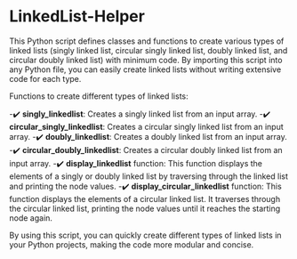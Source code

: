 # LinkedList-Helper

This Python script defines classes and functions to create various types of linked lists (singly linked list, circular singly linked list, doubly linked list, and circular doubly linked list) with minimum code. By importing this script into any Python file, you can easily create linked lists without writing extensive code for each type.

Functions to create different types of linked lists:
  
  -✔️ **singly_linkedlist**: Creates a singly linked list from an input array.
  -✔️ **circular_singly_linkedlist**: Creates a circular singly linked list from an input array.
  -✔️ **doubly_linkedlist**: Creates a doubly linked list from an input array.
  -✔️ **circular_doubly_linkedlist**: Creates a circular doubly linked list from an input array.
  -✔️ **display_linkedlist** function: This function displays the elements of a singly or doubly linked list by traversing through the linked list and printing the node values.
  -✔️ **display_circular_linkedlist** function: This function displays the elements of a circular linked list. It traverses through the circular linked list, printing the node values until it reaches the starting node again.

By using this script, you can quickly create different types of linked lists in your Python projects, making the code more modular and concise.
